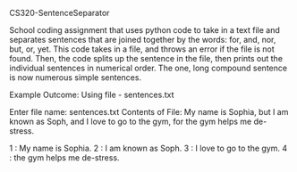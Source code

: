 CS320-SentenceSeparator

School coding assignment that uses python code to take in a text file and separates sentences that are joined together by the words: for, and, nor, but, or, yet. 
This code takes in a file, and throws an error if the file is not found.  Then, the code splits up the sentence in the file, then prints out the individual sentences
in numerical order. The one, long compound sentence is now numerous simple sentences. 


Example Outcome: Using file - sentences.txt

Enter file name: sentences.txt
Contents of File:
My name is Sophia, but I am known as Soph, and I love to go to the gym, for the gym helps me de-stress.

1 :  My name is Sophia.
2 :  I am known as Soph.
3 :  I love to go to the gym.
4 :  the gym helps me de-stress.
